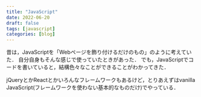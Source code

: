 ```yaml
---
title: "JavaScript"
date: 2022-06-20
draft: false
tags: [javascript]
categories: [blog]
---
```


昔は，JavaScriptを「Webページを飾り付けるだけのもの」のように考えていた．
自分自身もそんな感じで使っていたときがあった．
でも，JavaScriptでコードを書いていると，結構色々なことができることがわかってきた．

jQueryとかReactとかいろんなフレームワークもあるけど，とりあえずはvanilla JavaScript(フレームワークを使わない基本的なものだけ)でやっている．
